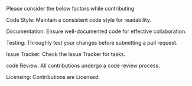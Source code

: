 Please consider the below factors while contributing

Code Style:
Maintain a consistent code style for readability.

Documentation:
Ensure well-documented code for effective collaboration.

Testing:
Throughly test your changes before submitting a pull request.

Issue Tracker:
Check the Issue Tracker for tasks.

code Review:
All contributions undergo a code review process.

Licensing:
Contributions are Licensed.
